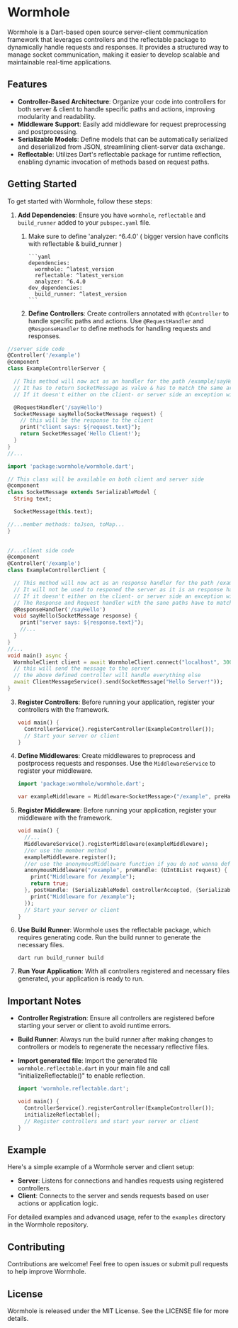 # Wormhole

Wormhole is a Dart-based open source server-client communication framework that leverages controllers and the reflectable package to dynamically handle requests and responses. It provides a structured way to manage socket communication, making it easier to develop scalable and maintainable real-time applications.

## Features

- **Controller-Based Architecture**: Organize your code into controllers for both server & client to handle specific paths and actions, improving modularity and readability.
- **Middleware Support**: Easily add middleware for request preprocessing and postprocessing.
- **Serializable Models**: Define models that can be automatically serialized and deserialized from JSON, streamlining client-server data exchange.
- **Reflectable**: Utilizes Dart's reflectable package for runtime reflection, enabling dynamic invocation of methods based on request paths.

## Getting Started

To get started with Wormhole, follow these steps:

1. **Add Dependencies**: Ensure you have `wormhole`, `reflectable` and `build_runner` added to your `pubspec.yaml` file. 
   1. Make sure to define 'analyzer: ^6.4.0' ( bigger version have conflcits with reflectable & build_runner ) 

          ```yaml
          dependencies:
            wormhole: ^latest_version
            reflectable: ^latest_version
            analyzer: ^6.4.0
          dev_dependencies:
            build_runner: ^latest_version
          ```
   2. **Define Controllers**: Create controllers annotated with `@Controller` to handle specific paths and actions. Use `@RequestHandler` and `@ResponseHandler` to define methods for handling requests and responses. 
      

```dart 
//server side code   
@Controller('/example')
@component
class ExampleControllerServer {

  // This method will now act as an handler for the path /example/sayHello
  // It has to return SocketMessage as value & has to match the same argument type of the handler in the client side!
  // If it doesn't either on the client- or server side an exception will be thrown because of incompatible types

  @RequestHandler('/sayHello')
  SocketMessage sayHello(SocketMessage request) {
    // this will be the response to the client
    print("client says: ${request.text}");
    return SocketMessage('Hello Client!');
  }
}
//... 
   ```
```dart
import 'package:wormhole/wormhole.dart';

// This class will be available on both client and server side
@component
class SocketMessage extends SerializableModel {
  String text;

  SocketMessage(this.text);

//...member methods: toJson, toMap...
}
 

//...client side code 
@component
@Controller('/example')
class ExampleControllerClient {

  // This method will now act as an response handler for the path /example/sayHello
  // It will not be used to responed the server as it is an response handler only!
  // If it doesn't either on the client- or server side an exception will be thrown because of incompatible types
  // The Response and Request handler with the sane paths have to match the same types when it comes to the handler argument  
  @ResponseHandler('/sayHello')
  void sayHello(SocketMessage response) {
    print("server says: ${response.text}");
    //... 
  }
}
//...
void main() async {
  WormholeClient client = await WormholeClient.connect("localhost", 3000);
  // this will send the message to the server
  // the above defined controller will handle everything else
  await ClientMessageService().send(SocketMessage("Hello Server!"));
}
```

3. **Register Controllers**: Before running your application, register your controllers with the framework.

    ```dart
    void main() {
      ControllerService().registerController(ExampleController());
      // Start your server or client
    }
    ```


4. **Define Middlewares**: Create middlewares to preprocess and postprocess requests and responses. Use the `MiddlewareService` to register your middleware.

    ```dart
    import 'package:wormhole/wormhole.dart';

    var exampleMiddleware = Middleware<SocketMessage>("/example", preHandle: (accepts) async => true, postHandle: (controllerAccepted, {controllerReturned}) async => print(controllerAccepted));
    
   ```

5. **Register Middleware**: Before running your application, register your middleware with the framework.

    ```dart
    void main() {
      //...
      MiddlewareService().registerMiddleware(exampleMiddleware);
      //or use the member method
      exampleMiddleware.register();
      //or use the anonymousMiddleware function if you do not wanna define a class
      anonymousMiddleware("/example", preHandle: (UInt8List request) {
        print("Middleware for /example");
        return true;
      }, postHandle: (SerializableModel controllerAccepted, {SerializableModel? controllerReturned}) {
        print("Middleware for /example");
      });
      // Start your server or client
    }
    ```

5. **Use Build Runner**: Wormhole uses the reflectable package, which requires generating code. Run the build runner to generate the necessary files.

    ```shell
    dart run build_runner build
    ```

6. **Run Your Application**: With all controllers registered and necessary files generated, your application is ready to run.

## Important Notes

- **Controller Registration**: Ensure all controllers are registered before starting your server or client to avoid runtime errors.
- **Build Runner**: Always run the build runner after making changes to controllers or models to regenerate the necessary reflective files.
- **Import generated file**: Import the generated file `wormhole.reflectable.dart` in your main file and call "initializeReflectable()" to enable reflection.

    ```dart
    import 'wormhole.reflectable.dart';
  
    void main() {
      ControllerService().registerController(ExampleController());
      initializeReflectable();
      // Register controllers and start your server or client
    }
    ```
## Example

Here's a simple example of a Wormhole server and client setup:

- **Server**: Listens for connections and handles requests using registered controllers.
- **Client**: Connects to the server and sends requests based on user actions or application logic.

For detailed examples and advanced usage, refer to the `examples` directory in the Wormhole repository.

## Contributing

Contributions are welcome! Feel free to open issues or submit pull requests to help improve Wormhole.

## License

Wormhole is released under the MIT License. See the LICENSE file for more details.
